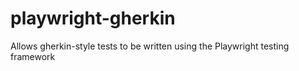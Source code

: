 # playwright-gherkin
Allows gherkin-style tests to be written using the Playwright testing framework
